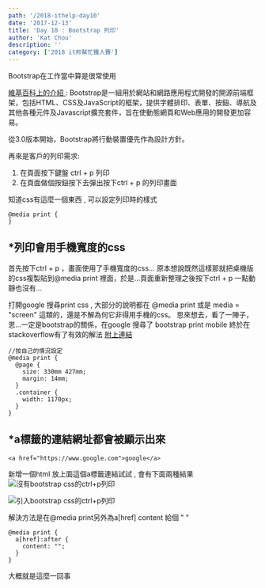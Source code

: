 ```yaml
---
path: '/2018-ithelp-day10'
date: '2017-12-13'
title: 'Day 10 : Bootstrap 列印'
author: 'Kat Chou'
description: ''
category: ['2018 it邦幫忙鐵人賽']
---
```


Bootstrap在工作當中算是很常使用

[維基百科上的介紹 ](https://zh.wikipedia.org/wiki/Bootstrap): Bootstrap是一組用於網站和網路應用程式開發的開源前端框架，包括HTML、CSS及JavaScript的框架，提供字體排印、表單、按鈕、導航及其他各種元件及Javascript擴充套件，旨在使動態網頁和Web應用的開發更加容易。

從3.0版本開始，Bootstrap將行動裝置優先作為設計方針。

再來是客戶的列印需求:
1. 在頁面按下鍵盤 ctrl + p 列印
2. 在頁面做個按鈕按下去彈出按下ctrl + p 的列印畫面

知道css有這麼一個東西 , 可以設定列印時的樣式
```
@media print {
}
```
## *列印會用手機寬度的css
首先按下ctrl + p ，畫面使用了手機寬度的css...
原本想說既然這樣那就把桌機版的css複製貼到@media print 裡面，於是...頁面重新整理之後按下ctrl + p 一點動靜也沒有...

打開google 搜尋print css , 大部分的說明都在 @media print 或是 media = "screen" 這類的，還是不解為何它非得用手機的css。
思來想去，看了一陣子，恩...一定是bootstrap的關係，在google 搜尋了 bootstrap print mobile 終於在stackoverflow有了有效的解法 [附上連結](https://stackoverflow.com/questions/23369367/bootstrap-3-pages-printing-mobile-version)
```
//按自己的情況設定
@media print {
  @page {
    size: 330mm 427mm; 
    margin: 14mm;
  }
  .container {
    width: 1170px;
  }
}
```
## *a標籤的連結網址都會被顯示出來
```
<a href="https://www.google.com">google</a>
```
新增一個html 放上面這個a標籤連結試試 , 會有下面兩種結果
![沒有bootstrap css的ctrl+p列印](https://upload-images.jianshu.io/upload_images/4119783-d6de967aa66d0f29.JPG?imageMogr2/auto-orient/strip%7CimageView2/2/w/1240)

![引入bootstrap css的ctrl+p列印](https://upload-images.jianshu.io/upload_images/4119783-48e5f9ddc42763dd.JPG?imageMogr2/auto-orient/strip%7CimageView2/2/w/1240)

解決方法是在@media print另外為a[href] content 給個 " "
```
@media print {
  a[href]:after {
    content: "";
  }
}
```

大概就是這麼一回事


